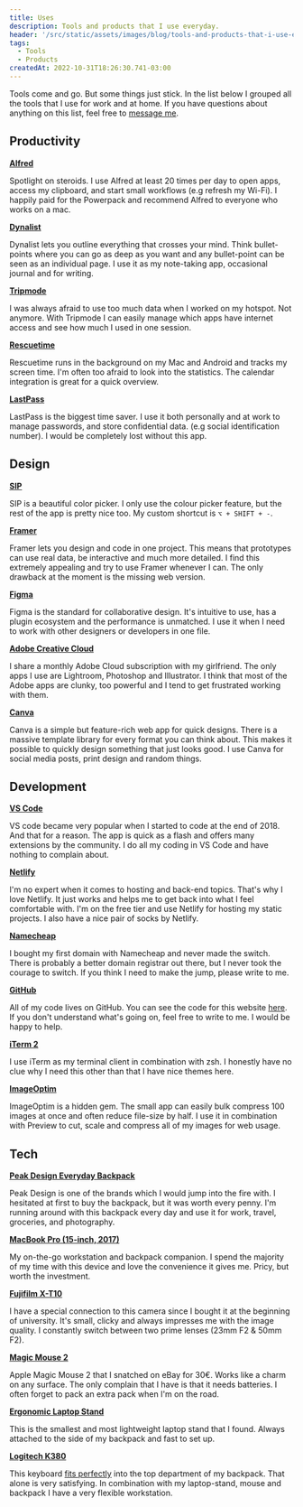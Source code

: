 ```yaml
---
title: Uses
description: Tools and products that I use everyday.
header: '/src/static/assets/images/blog/tools-and-products-that-i-use-everyday/tools-and-products-that-i-use-everyday.jpg'
tags:
  - Tools
  - Products
createdAt: 2022-10-31T18:26:30.741-03:00
---
```


Tools come and go. But some things just stick. In the list below I grouped all the tools that I use for work and at home. If you have questions about anything on this list, feel free to [message me](mailto:isyuricunha@duck.com).

## Productivity

**[Alfred](https://www.alfredapp.com/)**

Spotlight on steroids. I use Alfred at least 20 times per day to open apps, access my clipboard, and start small workflows (e.g refresh my Wi-Fi). I happily paid for the Powerpack and recommend Alfred to everyone who works on a mac.

**[Dynalist](https://dynalist.io/)**

Dynalist lets you outline everything that crosses your mind. Think bullet-points where you can go as deep as you want and any bullet-point can be seen as an individual page. I use it as my note-taking app, occasional journal and for writing.

**[Tripmode](https://www.tripmode.ch/)**

I was always afraid to use too much data when I worked on my hotspot. Not anymore. With Tripmode I can easily manage which apps have internet access and see how much I used in one session.

**[Rescuetime](https://www.rescuetime.com/)**

Rescuetime runs in the background on my Mac and Android and tracks my screen time. I'm often too afraid to look into the statistics. The calendar integration is great for a quick overview.

**[LastPass](https://www.lastpass.com/)**

LastPass is the biggest time saver. I use it both personally and at work to manage passwords, and store confidential data. (e.g social identification number). I would be completely lost without this app.

## Design

**[SIP](https://sipapp.io/)**

SIP is a beautiful color picker. I only use the colour picker feature, but the rest of the app is pretty nice too. My custom shortcut is `⌥ + SHIFT + -`.

**[Framer](https://www.framer.com/)**

Framer lets you design and code in one project. This means that prototypes can use real data, be interactive and much more detailed. I find this extremely appealing and try to use Framer whenever I can. The only drawback at the moment is the missing web version.

**[Figma](https://www.figma.com/)**

Figma is the standard for collaborative design. It's intuitive to use, has a plugin ecosystem and the performance is unmatched. I use it when I need to work with other designers or developers in one file.

**[Adobe Creative Cloud](https://www.adobe.com/creativecloud.html)**

I share a monthly Adobe Cloud subscription with my girlfriend. The only apps I use are Lightroom, Photoshop and Illustrator. I think that most of the Adobe apps are clunky, too powerful and I tend to get frustrated working with them.

**[Canva](https://www.canva.com/)**

Canva is a simple but feature-rich web app for quick designs. There is a massive template library for every format you can think about. This makes it possible to quickly design something that just looks good. I use Canva for social media posts, print design and random things.

## Development

**[VS Code](https://code.visualstudio.com/)**

VS code became very popular when I started to code at the end of 2018. And that for a reason. The app is quick as a flash and offers many extensions by the community. I do all my coding in VS Code and have nothing to complain about.

**[Netlify](https://www.netlify.com/)**

I'm no expert when it comes to hosting and back-end topics. That's why I love Netlify. It just works and helps me to get back into what I feel comfortable with. I'm on the free tier and use Netlify for hosting my static projects. I also have a nice pair of socks by Netlify.

**[Namecheap](https://www.namecheap.com/)**

I bought my first domain with Namecheap and never made the switch. There is probably a better domain registrar out there, but I never took the courage to switch. If you think I need to make the jump, please write to me.

**[GitHub](https://github.com/)**

All of my code lives on GitHub. You can see the code for this website [here](https://github.com/wirtzdan/new-website). If you don't understand what's going on, feel free to write to me. I would be happy to help.

**[iTerm 2](https://iterm2.com/)**

I use iTerm as my terminal client in combination with zsh. I honestly have no clue why I need this other than that I have nice themes here.

**[ImageOptim](https://imageoptim.com/mac)**

ImageOptim is a hidden gem. The small app can easily bulk compress 100 images at once and often reduce file-size by half. I use it in combination with Preview to cut, scale and compress all of my images for web usage.

## Tech

**[Peak Design Everyday Backpack](https://www.peakdesign.com/products/everyday-backpack)**

Peak Design is one of the brands which I would jump into the fire with. I hesitated at first to buy the backpack, but it was worth every penny. I'm running around with this backpack every day and use it for work, travel, groceries, and photography.

**[MacBook Pro (15-inch, 2017)](https://www.apple.com/shop/buy-mac/macbook-pro)**

My on-the-go workstation and backpack companion. I spend the majority of my time with this device and love the convenience it gives me. Pricy, but worth the investment.

**[Fujifilm X-T10](https://www.fujifilmusa.com/products/digital_cameras/x/fujifilm_x_t10/)**

I have a special connection to this camera since I bought it at the beginning of university. It's small, clicky and always impresses me with the image quality. I constantly switch between two prime lenses (23mm F2 & 50mm F2).

**[Magic Mouse 2](https://www.apple.com/de/shop/product/MLA02Z/A/magic-mouse-2-silber)**

Apple Magic Mouse 2 that I snatched on eBay for 30€. Works like a charm on any surface. The only complain that I have is that it needs batteries. I often forget to pack an extra pack when I'm on the road.

**[Ergonomic Laptop Stand](https://www.amazon.de/dp/B01N99IGMQ/ref=sr_1_5?crid=2XJA82MXCVRRC&keywords=mobiler+laptop+st%C3%A4nder&qid=1573384409&sprefix=mobile+laptop%2Caps%2C200&sr=8-5)**

This is the smallest and most lightweight laptop stand that I found. Always attached to the side of my backpack and fast to set up.

**[Logitech K380](https://www.logitech.com/en-us/product/multi-device-keyboard-k380)**

This keyboard [fits perfectly](https://twitter.com/wirtzdan/status/1193482720615243776?s=19) into the top department of my backpack. That alone is very satisfying. In combination with my laptop-stand, mouse and backpack I have a very flexible workstation.

